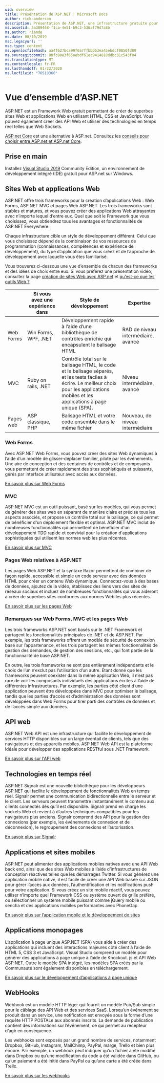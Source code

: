 ```yaml
---
uid: overview
title: Présentation de ASP.NET | Microsoft Docs
author: rick-anderson
description: Présentation de ASP.NET, une infrastructure gratuite pour la création de sites Web, d’applications Web et d’API Web.
ms.assetid: 3a309468-f1ca-4e51-b9c3-536af79d7a8b
ms.author: riande
ms.date: 08/10/2019
msc.legacyurl: ''
msc.type: content
ms.openlocfilehash: aa4f627bca99f0a7ffbbb53ea45ebdcf0850fd89
ms.sourcegitcommit: 88fc80e3f65aebdf61ec9414810ddbc31c543f04
ms.translationtype: MT
ms.contentlocale: fr-FR
ms.lasthandoff: 01/22/2020
ms.locfileid: "76519360"
---
```

# <a name="aspnet-overview"></a>Vue d’ensemble d’ASP.NET

ASP.NET est un Framework Web gratuit permettant de créer de superbes sites Web et applications Web en utilisant HTML, CSS et JavaScript. Vous pouvez également créer des API Web et utiliser des technologies en temps réel telles que Web Sockets.

[ASP.net Core](https://docs.microsoft.com/aspnet/core/) est une alternative à ASP.net.  Consultez les [conseils pour choisir entre ASP.net et ASP.net Core](https://docs.microsoft.com/aspnet/core/choose-aspnet-framework).

## <a name="get-started"></a>Prise en main

Installez [Visual Studio 2019](https://visualstudio.microsoft.com/downloads/?utm_medium=microsoft&utm_source=docs.microsoft.com&utm_campaign=button+cta&utm_content=download+vs2019) Community Edition, un environnement de développement intégré (IDE) gratuit pour ASP.net sur Windows.

## <a name="websites-and-web-applications"></a>Sites Web et applications Web

 ASP.NET offre trois frameworks pour la création d’applications Web : Web Forms, ASP.NET MVC et pages Web ASP.NET. Les trois frameworks sont stables et matures, et vous pouvez créer des applications Web attrayantes avec n’importe lequel d’entre eux. Quel que soit le Framework que vous choisissez, vous obtiendrez tous les avantages et fonctionnalités de ASP.NET Everywhere.

Chaque infrastructure cible un style de développement différent. Celui que vous choisissez dépend de la combinaison de vos ressources de programmation (connaissances, compétences et expérience de développement), du type d’application que vous créez et de l’approche de développement avec laquelle vous êtes familiarisé.

Vous trouverez ci-dessous une vue d’ensemble de chacun des frameworks et des idées de choix entre eux. Si vous préférez une présentation vidéo, consultez la page [création de sites Web avec ASP.net](https://channel9.msdn.com/Blogs/ASP-NET-Site-Videos/Making-Websites-with-ASPNET) et [qu’est-ce que les outils Web ?](https://channel9.msdn.com/Blogs/ASP-NET-Site-Videos/what-is-web-tools)

|   | Si vous avez une expérience dans | Style de développement | Expertise |
|-----------|----------------------|-----------------------------------------------------|----------------|
| Web Forms | Win Forms, WPF, .NET | Développement rapide à l’aide d’une bibliothèque de contrôles enrichie qui encapsulent le balisage HTML | RAD de niveau intermédiaire, avancé |
| MVC       | Ruby on rails, .NET  | Contrôle total sur le balisage HTML, le code et le balisage séparés, et les tests faciles à écrire. Le meilleur choix pour les applications mobiles et les applications à page unique (SPA). | Niveau intermédiaire, avancé |
| Pages web  | ASP classique, PHP     | Balisage HTML et votre code ensemble dans le même fichier | Nouveau, de niveau intermédiaire |

### <a name="web-forms"></a>Web Forms

Avec ASP.NET Web Forms, vous pouvez créer des sites Web dynamiques à l’aide d’un modèle de glisser-déplacer familier, piloté par les événements. Une aire de conception et des centaines de contrôles et de composants vous permettent de créer rapidement des sites sophistiqués et puissants, gérés par interface utilisateur avec accès aux données.

[En savoir plus sur Web Forms](web-forms/index.md)

### <a name="mvc"></a>MVC

ASP.NET MVC est un outil puissant, basé sur les modèles, qui vous permet de générer des sites web en séparant de manière claire et précise tous les aspects associés, et propose un contrôle total sur le balisage, ce qui permet de bénéficier d'un déploiement flexible et optimal. ASP.NET MVC inclut de nombreuses fonctionnalités qui permettent de bénéficier d'un développement TDD rapide et convivial pour la création d'applications sophistiquées qui utilisent les normes web les plus récentes.

[En savoir plus sur MVC](mvc/index.md)

### <a name="aspnet-web-pages"></a>Pages Web relatives à ASP.NET

Les pages Web ASP.NET et la syntaxe Razor permettent de combiner de façon rapide, accessible et simple un code serveur avec des données HTML pour créer un contenu Web dynamique. Connectez-vous à des bases de données, ajoutez de la vidéo, établissez des liens vers des sites de réseaux sociaux et incluez de nombreuses fonctionnalités qui vous aideront à créer de superbes sites conformes aux normes Web les plus récentes.

[En savoir plus sur les pages Web](web-pages/index.md)

### <a name="notes-about-web-forms-mvc-and-web-pages"></a>Remarques sur Web Forms, MVC et les pages Web

Les trois frameworks ASP.NET sont basés sur le .NET Framework et partagent les fonctionnalités principales de .NET et de ASP.NET. Par exemple, les trois frameworks offrent un modèle de sécurité de connexion basé sur l’appartenance, et les trois partagent les mêmes fonctionnalités de gestion des demandes, de gestion des sessions, etc., qui font partie de la fonctionnalité de base ASP.NET.

En outre, les trois frameworks ne sont pas entièrement indépendants et le choix de l’un n’exclut pas l’utilisation d’un autre. Étant donné que les frameworks peuvent coexister dans la même application Web, il n’est pas rare de voir les composants individuels des applications écrites à l’aide de différentes infrastructures. Par exemple, les parties côté client d’une application peuvent être développées dans MVC pour optimiser le balisage, tandis que les parties d’accès et d’administration des données sont développées dans Web Forms pour tirer parti des contrôles de données et de l’accès simple aux données.

## <a name="web-apis"></a>API web

ASP.NET Web API est une infrastructure qui facilite le développement de services HTTP disponibles sur un large éventail de clients, tels que des navigateurs et des appareils mobiles. ASP.NET Web API est la plateforme idéale pour développer des applications RESTful sous .NET Framework.

[En savoir plus sur l'API web](web-api/index.md)

<!-- Put first under Web API TOC:  Watch video (9 minutes) https://channel9.msdn.com/Blogs/ASP-NET-Site-Videos/services-and-aspnet -->

## <a name="real-time-technologies"></a>Technologies en temps réel

ASP.NET Signalr est une nouvelle bibliothèque pour les développeurs ASP.NET qui facilite le développement de fonctionnalités Web en temps réel. Signalr permet une communication bidirectionnelle entre le serveur et le client. Les serveurs peuvent transmettre instantanément le contenu aux clients connectés dès qu’il est disponible. Signalr prend en charge les sockets Web et revient à d’autres techniques compatibles pour les navigateurs plus anciens. Signalr comprend des API pour la gestion des connexions (par exemple, les événements de connexion et de déconnexion), le regroupement des connexions et l’autorisation.

[En savoir plus sur Signalr](signalr/index.md)

<!-- Put first under SignalR TOC:  Watch video (6 minutes) https://channel9.msdn.com/Blogs/ASP-NET-Site-Videos/signalr-and-the-real-time-web -->

## <a name="mobile-apps-and-sites"></a>Applications et sites mobiles

ASP.NET peut alimenter des applications mobiles natives avec une API Web back end, ainsi que des sites Web mobiles à l’aide d’infrastructures de conception réactives telles que les démarrages Twitter. Si vous générez une application mobile native, il est facile de créer une API Web basée sur JSON pour gérer l’accès aux données, l’authentification et les notifications push pour votre application. Si vous créez un site mobile réactif, vous pouvez utiliser n’importe quel Framework CSS ou système ouvert de grille préféré, ou sélectionner un système mobile puissant comme jQuery mobile ou sencha et des applications mobiles performantes avec PhoneGap.

[En savoir plus sur l’application mobile et le développement de sites](mobile/overview.md)

<!-- Put first under mobile TOC:  Watch video (11 minutes) https://channel9.msdn.com/Blogs/ASP-NET-Site-Videos/aspnet-and-mobile -->

## <a name="single-page-applications"></a>Applications monopages

L’application à page unique ASP.NET (SPA) vous aide à créer des applications qui incluent des interactions majeures côté client à l’aide de HTML 5, CSS 3 et JavaScript. Visual Studio comprend un modèle pour générer des applications à page unique à l’aide de Knockout. js et API Web ASP.NET. Outre le modèle SPA intégré, les modèles SPA créés par la Communauté sont également disponibles en téléchargement.

[En savoir plus sur le développement d’applications à page unique](single-page-application/index.md)

## <a name="webhooks"></a>WebHooks

Webhook est un modèle HTTP léger qui fournit un modèle Pub/Sub simple pour le câblage des API Web et des services SaaS. Lorsqu’un événement se produit dans un service, une notification est envoyée sous la forme d’une requête HTTP POSTALe aux abonnés inscrits. La demande de publication contient des informations sur l’événement, ce qui permet au récepteur d’agir en conséquence.

Les webhooks sont exposés par un grand nombre de services, notamment Dropbox, GitHub, Instagram, MailChimp, PayPal, marge, Trello et bien plus encore. Par exemple, un webhook peut indiquer qu’un fichier a été modifié dans Dropbox ou qu’une modification du code a été validée dans GitHub, ou qu’un paiement a été initié dans PayPal ou qu’une carte a été créée dans Trello.

[En savoir plus sur les webhooks](webhooks/index.md)

<!--
Create Deployment TOC based on https://www.asp.net/aspnet/overview/deployment
Copy deployment content map to MVC, WebForms, Web Pages, Web API sections.
Copy Web Deployment in Enterprise from WebForms to MVC
Move under ASP.NET Best practices
    What not to do in ASP.NET, and what to do instead https://review.docs.microsoft.cus/aspnet/aspnet/overview/web-development-best-practices/what-not-to-do-in-aspnet-and-what-to-do-instead
    Async and await https://channel9.msdn.com/Blogs/ASP-NET-Site-Videos/async-and-await
    Building Real World Cloud Apps with Azure https://review.docs.microsoft.com/aspnet/aspnet/overview/developing-apps-with-windows-azure/building-real-world-cloud-apps-with-windows-azure/introduction
    Hands on Lab: Maintainable Azure Websites: Managing Change and Scale https://review.docs.microsoft.com/aspnet/aspnet/overview/developing-apps-with-windows-azure/maintainable-azure-websites-managing-change-and-scale

-->
